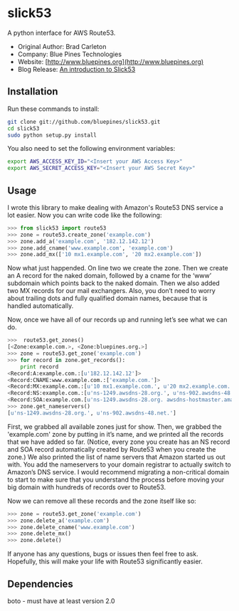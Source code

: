 # slick53
A python interface for AWS Route53.

 * Original Author: Brad Carleton
 * Company: Blue Pines Technologies
 * Website: [http://www.bluepines.org](http://www.bluepines.org)
 * Blog Release: [An introduction to Slick53](http://www.bluepines.org/blog/slick53-python-interface-aws-route53)

## Installation
Run these commands to install:

```bash
git clone git://github.com/bluepines/slick53.git
cd slick53
sudo python setup.py install
```

You also need to set the following environment variables:

```bash
export AWS_ACCESS_KEY_ID="<Insert your AWS Access Key>"
export AWS_SECRET_ACCESS_KEY="<Insert your AWS Secret Key>"
```

## Usage
I wrote this library to make dealing with Amazon's Route53 DNS service a lot easier.
Now you can write code like the following:

```python
>>> from slick53 import route53
>>> zone = route53.create_zone('example.com')
>>> zone.add_a('example.com', '182.12.142.12')
>>> zone.add_cname('www.example.com', 'example.com')
>>> zone.add_mx(['10 mx1.example.com', '20 mx2.example.com'])
```

Now what just happended.  On line two we create the zone.  Then we create 
an A record for the naked domain, followed by a cname for the ‘www’ subdomain 
which points back to the naked domain.  Then we also added two MX records 
for our mail exchangers.  Also, you don’t need to worry about trailing dots 
and fully qualified domain names, because that is handled automatically.

Now, once we have all of our records up and running let’s see what we can do.

```python
>>>  route53.get_zones()
[<Zone:example.com.>, <Zone:bluepines.org.>]
>>> zone = route53.get_zone('example.com')
>>> for record in zone.get_records():
    print record
<Record:A:example.com.:[u'182.12.142.12']>
<Record:CNAME:www.example.com.:['example.com.']>
<Record:MX:example.com.:[u'10 mx1.example.com.', u'20 mx2.example.com.']>
<Record:NS:example.com.:[u'ns-1249.awsdns-28.org.', u'ns-902.awsdns-48.net.']>
<Record:SOA:example.com.[u'ns-1249.awsdns-28.org. awsdns-hostmaster.amazon.com. 1 7200 900 1209600 86400']>
>>> zone.get_nameservers()
[u'ns-1249.awsdns-28.org.', u'ns-902.awsdns-48.net.']
```

First, we grabbed all available zones just for show.  Then, we grabbed the 'example.com' zone by putting in it’s name, and we printed 
all the records that we have added so far. (Notice, every zone you create 
has an NS record and SOA record automatically created by Route53 when you 
create the zone.) We also printed the list of name servers that Amazon 
started us out with.  You add the nameservers to your domain 
registrar to actually switch to Amazon’s DNS service.  I would recommend 
migrating a non-critical domain to start to make sure that you understand 
the process before moving your big domain with hundreds of records over to Route53. 

Now we can remove all these records and the zone itself like so:

```python
>>> zone = route53.get_zone('example.com')
>>> zone.delete_a('example.com')
>>> zone.delete_cname('www.example.com')
>>> zone.delete_mx()
>>> zone.delete()
```

If anyone has any questions, bugs or issues then feel free to ask.  
Hopefully, this will make your life with Route53 significantly easier.

## Dependencies
boto - must have at least version 2.0

